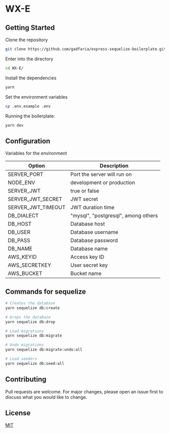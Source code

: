 # WX-E

## Getting Started

Clone the repository

```bash
git clone https://github.com/gadfaria/express-sequelize-boilerplate.git
```

Enter into the directory

```bash
cd WX-E/
```

Install the dependencies

```bash
yarn
```

Set the environment variables

```bash
cp .env.example .env
```

Running the boilerplate:

```bash
yarn dev
```

## Configuration

Variables for the environment

| Option             | Description                         |
| ------------------ | ----------------------------------- |
| SERVER_PORT        | Port the server will run on         |
| NODE_ENV           | development or production           |
| SERVER_JWT         | true or false                       |
| SERVER_JWT_SECRET  | JWT secret                          |
| SERVER_JWT_TIMEOUT | JWT duration time                   |
| DB_DIALECT         | "mysql", "postgresql", among others |
| DB_HOST            | Database host                       |
| DB_USER            | Database username                   |
| DB_PASS            | Database password                   |
| DB_NAME            | Database name                       |
| AWS_KEYID          | Access key ID                       |
| AWS_SECRETKEY      | User secret key                     |
| AWS_BUCKET         | Bucket name                         |

## Commands for sequelize

```bash
# Creates the database
yarn sequelize db:create

# Drops the database
yarn sequelize db:drop

# Load migrations
yarn sequelize db:migrate

# Undo migrations
yarn sequelize db:migrate:undo:all

# Load seeders
yarn sequelize db:seed:all
```

## Contributing

Pull requests are welcome. For major changes, please open an issue first to discuss what you would like to change.

## License

[MIT](https://choosealicense.com/licenses/mit/)
